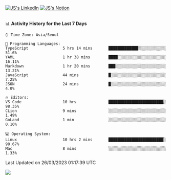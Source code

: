 
[![JS's LinkedIn](https://img.shields.io/badge/LinkedIn-blue?style=for-the-badge&logo=linkedin)](https://www.linkedin.com/in/jaeseung-lee-5a2a32139/) 
[![JS's Notion](https://img.shields.io/badge/Notion-black?style=for-the-badge&logo=notion)](https://bit.ly/ljswiki1) <br><br>
<!-- ![JS's GitHub stats](https://github-readme-stats-lemon-five.vercel.app/api?username=tkxkd0159&hide=contribs,prs,stars,issues&show_icons=true&theme=react&include_all_commits=true)   -->
<!-- ![Top Langs](https://github-readme-stats-lemon-five.vercel.app/api/top-langs/?username=tkxkd0159&layout=compact&hide=jupyter%20notebook,scss,html,css&langs_count=10)  -->


<!--START_SECTION:waka-->
📊 **Activity History for the Last 7 Days** 

```text
⌚︎ Time Zone: Asia/Seoul

💬 Programming Languages: 
TypeScript               5 hrs 14 mins       █████████████░░░░░░░░░░░░   51.6% 
YAML                     1 hr 38 mins        ████░░░░░░░░░░░░░░░░░░░░░   16.11% 
Markdown                 1 hr 20 mins        ███░░░░░░░░░░░░░░░░░░░░░░   13.21% 
JavaScript               44 mins             █░░░░░░░░░░░░░░░░░░░░░░░░   7.25% 
JSON                     24 mins             █░░░░░░░░░░░░░░░░░░░░░░░░   4.0%

🔥 Editors: 
VS Code                  10 hrs              ████████████████████████░   98.35% 
CLion                    9 mins              ░░░░░░░░░░░░░░░░░░░░░░░░░   1.49% 
GoLand                   1 min               ░░░░░░░░░░░░░░░░░░░░░░░░░   0.16%

💻 Operating System: 
Linux                    10 hrs 2 mins       ████████████████████████░   98.67% 
Mac                      8 mins              ░░░░░░░░░░░░░░░░░░░░░░░░░   1.33%

```


 Last Updated on 26/03/2023 01:17:39 UTC
<!--END_SECTION:waka-->

<a href="https://github.com/tkxkd0159/dsalgo">
  <img align="center" src="https://github-readme-stats-lemon-five.vercel.app/api/pin/?username=tkxkd0159&repo=dsalgo&theme=react" />
</a>


<!---
- 🔭 I’m currently working on ...
- 🌱 I’m currently learning blockchain and distributed network
- 👯 I’m looking to collaborate on ...
- 🤔 I’m looking for help with ...
- 💬 Ask me about ...
- 📫 How to reach me: ...
- 😄 Pronouns: ...
- ⚡ Fun fact: ...
-->
